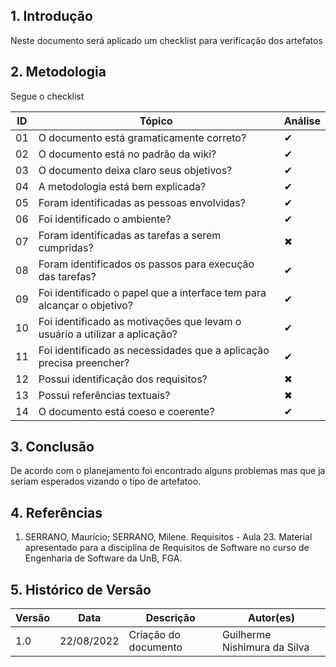 ## 1. Introdução

Neste documento será aplicado um checklist para verificação dos artefatos

## 2. Metodologia

Segue o checklist

| ID  | Tópico                                                                     | Análise |
| --- | -------------------------------------------------------------------------- | ------- |
| 01  | O documento está gramaticamente correto?                                   | ✔       |
| 02  | O documento está no padrão da wiki?                                        | ✔       |
| 03  | O documento deixa claro seus objetivos?                                    | ✔       |
| 04  | A metodologia está bem explicada?                                          | ✔       |
| 05  | Foram identificadas as pessoas envolvidas?                                 | ✔       |
| 06  | Foi identificado o ambiente?                                               | ✔       |
| 07  | Foram identificadas as tarefas a serem cumpridas?                          |  ✖      |
| 08  | Foram identificados os passos para execução das tarefas?                   | ✔       |
| 09  | Foi identificado o papel que a interface tem para alcançar o objetivo?     | ✔       |
| 10  | Foi identificado as motivações que levam o usuário a utilizar a aplicação? | ✔       |
| 11  | Foi identificado as necessidades que a aplicação precisa preencher?        | ✔       |
| 12  | Possui identificação dos requisitos?                                       | ✖       |
| 13  | Possui referências textuais?                                               | ✖       |
| 14  | O documento está coeso e coerente?                                         | ✔       |

## 3. Conclusão

De acordo com o planejamento foi encontrado alguns problemas mas que ja seriam esperados vizando o tipo de artefatoo.

## 4. Referências

1. SERRANO, Maurício; SERRANO, Milene. Requisitos - Aula 23. Material apresentado para a disciplina de Requisitos de Software no curso de Engenharia de Software da UnB, FGA.

## 5. Histórico de Versão

| Versão | Data       | Descrição                                                     | Autor(es)                 |
| ------ | ---------- | ------------------------------------------------------------- | ------------------------- |
| 1.0    | 22/08/2022 | Criação do documento                                          |Guilherme Nishimura da Silva |


